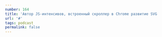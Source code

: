 ```yaml
---
number: 164
title: 'Автор JS-интенсивов, встроенный скроллер в Chrome развитие SVG и & в CSS'
url: '#'
tags: podcast
permalink: false
---
```

